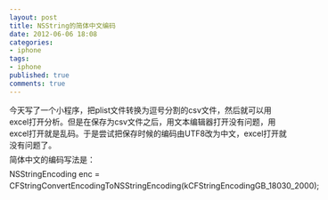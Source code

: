 ```yaml
---
layout: post
title: NSString的简体中文编码
date: 2012-06-06 18:08
categories:
- iphone
tags:
- iphone
published: true
comments: true
---
```

<p><p style="margin-top: 0px; margin-right: 0px; margin-bottom: 5px; margin-left: 0px; list-style-type: none; list-style-position: initial; list-style-image: initial; word-wrap: normal; word-break: normal; line-height: 21px; padding: 0px; border: 0px initial initial;">今天写了一个小程序，把plist文件转换为逗号分割的csv文件，然后就可以用excel打开分析。但是在保存为csv文件之后，用文本编辑器打开没有问题，用excel打开就是乱码。于是尝试把保存时候的编码由UTF8改为中文，excel打开就没有问题了。</p>
<p style="margin-top: 0px; margin-right: 0px; margin-bottom: 5px; margin-left: 0px; list-style-type: none; list-style-position: initial; list-style-image: initial; word-wrap: normal; word-break: normal; line-height: 21px; padding: 0px; border: 0px initial initial;">简体中文的编码写法是：</p>
<p style="margin-top: 0px; margin-right: 0px; margin-bottom: 5px; margin-left: 0px; list-style-type: none; list-style-position: initial; list-style-image: initial; word-wrap: normal; word-break: normal; line-height: 21px; padding: 0px; border: 0px initial initial;">NSStringEncoding enc = CFStringConvertEncodingToNSStringEncoding(kCFStringEncodingGB_18030_2000);</p>
<p style="margin-top: 0px; margin-right: 0px; margin-bottom: 5px; margin-left: 0px; list-style-type: none; list-style-position: initial; list-style-image: initial; word-wrap: normal; word-break: normal; line-height: 21px; padding: 0px; border: 0px initial initial;"> </p></p>
